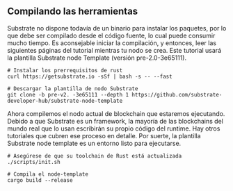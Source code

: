 ## Compilando las herramientas

Substrate no dispone todavía de un binario para instalar los paquetes, por lo que debe ser compilado desde el código fuente, lo cual puede consumir mucho tiempo. Es aconsejable iniciar la compilación, y entonces, leer las siguientes páginas del tutorial mientras tu nodo se crea. Este tutorial usará la plantilla Substrate node Template (versión pre-2.0-3e65111).

~~~
# Instalar los prerrequisitos de rust
curl https://getsubstrate.io -sSf | bash -s -- --fast

# Descargar la plantilla de nodo Substrate
git clone -b pre-v2. -3e65111 --depth 1 https://github.com/substrate-developer-hub/substrate-node-template
~~~

Ahora compilemos el nodo actual de blockchain que estaremos ejecutando. Debido a que Substrate es un framework, la mayoría de las blockchains del mundo real que lo usan escribirán su propio código del runtime. Hay otros tutoriales que cubren ese proceso en detalle. Por suerte, la plantilla Substrate node template es un entorno listo para ejecutarse.

~~~
# Asegúrese de que su toolchain de Rust está actualizada
./scripts/init.sh

# Compila el node-template
cargo build --release
~~~